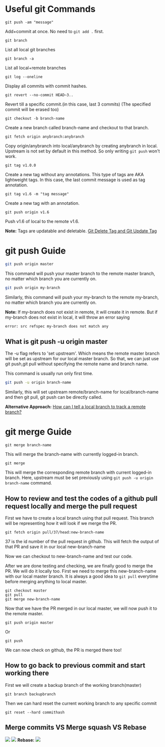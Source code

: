 # Useful git Commands
```
git push -am "message"
```
Add+commit at once. No need to ```git add .``` first.


```
git branch
```
List all local git branches


```
git branch -a
```
List all local+remote branches


```
git log --oneline
```
Display all commits with commit hashes.


```
git revert --no-commit HEAD~3..
```
Revert till a specific commit.(in this case, last 3 commits) (The specified commit will be erased too) 



```
git checkout -b branch-name
```
Create a new branch called branch-name and checkout to that branch.


```
git fetch origin anybranch:anybranch
```
Copy origin/anybranch into local/anybranch by creating anybranch in local.
Upstream is not set by default in this method. So only writing ```git push``` won't work.


```
git tag v1.0.0
```
Create a new tag without any annotations. This type of tags are AKA lightweight tags. In this case, the last commit message is used as tag annotation.


```
git tag v1.6 -m "tag message"
```
Create a new tag with an annotation.


```
git push origin v1.6
```
Push v1.6 of local to the remote v1.6.

**Note:** Tags are updatable and deletable.
[Git Delete Tag and Git Update Tag](https://www.toolsqa.com/git/git-delete-tag/)



# git push Guide

```bash
git push origin master
```
This command will push your master branch to the remote master branch, no matter which branch you are currently on.

```bash
git push origin my-branch
```
Similarly, this command will push your my-branch to the remote my-branch, no matter which branch you are currently on.

**Note:** If my-branch does not exist in remote, it will create it in remote.
But if my-branch does not exist in local, it will throw an error saying

```bash
error: src refspec my-branch does not match any
```

## What is git push -u origin master

The -u flag refers to 'set upstream'. Which means the remote master branch will be set as upstream for our local master branch.
So that, we can just use git push,git pull without specifying the remote name and branch name.

This command is usually run only first time.


```bash
git push -u origin branch-name
```

Similarly, this will set upstream remote/branch-name for local/branch-name and then git pull, git push can be directly called.

**Alternative Approach:** [How can I tell a local branch to track a remote branch?](https://www.git-tower.com/learn/git/faq/track-remote-upstream-branch)


# git merge Guide

```
git merge branch-name
``` 
This will merge the branch-name with currently logged-in branch.

```
git merge
```
This will merge the corresponding remote branch with current logged-in branch.
Here, upstream must be set previously using ```git push -u origin branch-name``` command.


## How to review and test the codes of a github pull request locally and merge the pull request

First we have to create a local branch using that pull request. This branch will be representing how it will look if we merge the PR.

```
git fetch origin pull/37/head:new-branch-name
```

37 is the id number of the pull request in github. This will fetch the output of that PR and save it in our local new-branch-name

Now we can checkout to new-branch-name and test our code.

After we are done testing and checking, we are finally good to merge the PR. We will do it locally too. First we need to merge this new-branch-name with our local master branch. It is always a good idea to ```git pull``` everytime before merging anything to local master.


```
git checkout master
git pull
git merge new-branch-name
```

Now that we have the PR merged in our local master, we will now push it to the remote master.

```
git push origin master
```

Or

```
git push
```

We can now check on github, the PR is merged there too!

## How to go back to previous commit and start working there

First we will create a backup branch of the working branch(master)

```
git branch backupbranch
```
Then we can hard reset the current working branch to any specific commit

```
git reset --hard commithash
```


## Merge commits VS Merge squash VS Rebase

![](https://i.stack.imgur.com/3GuQE.png)
![](https://i.stack.imgur.com/Lh9LK.png)
**Rebase:**
![](https://i.stack.imgur.com/1tGHe.png)
